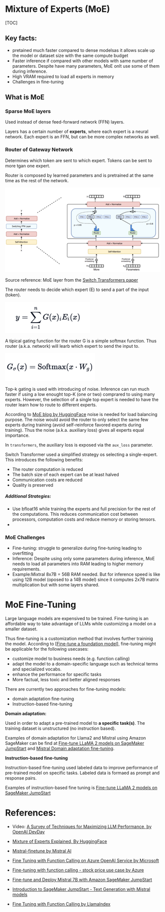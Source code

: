 # Mixture of Experts (MoE)

[TOC]



## **Key facts:**

- pretained much faster compared to dense modelsas it allows scale up the model or dataset size with the same compute budget
- Faster inference if compared with other models with same number of parameters. Despite have many parameters, MoE onlt use some of them during inference.
- High VRAM required to load all experts in memory
- Challenges in fine-tuning 

## **What is MoE**

### Sparse MoE layers

Used instead of dense feed-forward network (FFN) layers.

Layers has a certain number of **experts**, where each expert is a neural network. Each expert is an FFN, but can be more complex networks as well.



### Router of Gateway Network

Determines which token are sent to which expert. Tokens can be sent to more tgan one expert.

Router is composed by learned parameters and is pretrained at the same time as the rest of the network.

![image-20240404081710803](./assets/image-20240404081710803.png)

Source reference: MoE layer from the [Switch Transformers paper](https://arxiv.org/abs/2101.03961)

The router needs to decide which expert (E) to send a part of the input (token).

<img src="./assets/image-20240404082708721.png" alt="image-20240404082708721" style="zoom:50%;" />

A tipical gating function for the router G is a simple softmax function. Thus router (a.k.a. network) will learb which expert to send the input to.

<img src="./assets/image-20240404082853296.png" alt="image-20240404082853296" style="zoom:50%;" />

Top-k gating is used with introducing of noise. Inference can run much faster if using a low enought top-K (one or two) comprared to using many experts. However, the selection of a single top expert is needed to have the router learn  how to route to different experts.

According to [MoE blog by HuggingFace](https://huggingface.co/blog/moe) noise is needed for load balancing purpose. The noise would avoid the router to only select the same few experts during training (avoid self-reinforce favored experts during training). Thus the noise (a.k.a. auxiliary loss) gives all experts equal importance.

In `transformers`, the auxiliary loss is exposed via the `aux_loss` parameter. 



Switch Transformer used a simplified strategy os selecting a single-expert. This introduces the following benefits:

- The router computation is reduced
- The batch size of each expert can be at least halved
- Communication costs are reduced
- Quality is preserved



##### Additional Strategies:

- Use bfloat16 while training the experts and full precision for the rest of the computations. This reduces communication cost between processors, computation costs and reduce memory or storing tensors.
- 



### MoE Challenges

- Fine-tuning: struggle to generalize during fine-tuning leading to overfitting
- Inference: Despite using only some parameters during inference, MoE needs to load all parameters into RAM leading to higher memory requirements. 
- Example:Mixtral 8x7B = 56B RAM needed. But for inference speed is like using 12B model (oposed to a 14B model) since it computes 2x7B matrix multiplication but with some layers shared.



# MoE Fine-Tuning

Large language models are expensived to be trained. Fine-tuning is an affordable way to take advantage of LLMs while customizing a model on a smaller dataset.

Thus fine-tuning is a customization method that involves further traininig the model. According to [[Fine-tune a foundation model](https://docs.aws.amazon.com/sagemaker/latest/dg/jumpstart-foundation-models-fine-tuning.html)], fine-tuning might be applicable for the following usecases:

- customize model to business needs (e.g. function calling)
- adapt the model to a domain-specific language such as technical terms and specialized vocabs.
- enhance the performance for specific tasks
- More factual, less toxic and better aligned responses

There are currently two approaches for fine-tuning models:

- domain adaptation fine-tuning
- Instruction-based fine-tuning





**Domain adaptation:**

Used in order to adapt a pre-trained model to **a specific task(s)**. The training dataset is unstructured (no instruction based).

Examples of domain adaptation for Llama2 and Mistral using Amazon SageMaker can be find at [Fine-tune LLaMA 2 models on SageMaker JumpStart](https://sagemaker-examples.readthedocs.io/en/latest/introduction_to_amazon_algorithms/jumpstart-foundation-models/llama-2-finetuning.html#Fine-tune-LLaMA-2-models-on-SageMaker-JumpStart)  and [Mistral  Domain adaptation fine-tuning](https://github.com/aws/amazon-sagemaker-examples/blob/main/introduction_to_amazon_algorithms/jumpstart-foundation-models/mistral-7b-instruction-domain-adaptation-finetuning.ipynb).

**Instruction-based fine-tuning**

Instruction-based fine-tuning used labeled data to improve performance of pre-trained model on specific tasks. Labeled data is formaed as prompt and response pairs.

Examples of instruction-based fine tuning is [Fine-tune LLaMA 2 models on SageMaker JumpStart](https://sagemaker-examples.readthedocs.io/en/latest/introduction_to_amazon_algorithms/jumpstart-foundation-models/llama-2-finetuning.html#Fine-tune-LLaMA-2-models-on-SageMaker-JumpStart)

# References:

- Video: [A Survey of Techniques for Maximizing LLM Performance, by OpenAI DevDay](https://www.youtube.com/watch?v=ahnGLM-RC1Y)

- [Mixture of Experts Explained, By HuggingFace](https://huggingface.co/blog/moe)

- [Mistral-finetune by Mistral AI](https://github.com/mistralai/mistral-finetune)

- [Fine Tuning with Function Calling on Azure OpenAI Service by Microsoft](https://techcommunity.microsoft.com/t5/ai-azure-ai-services-blog/fine-tuning-with-function-calling-on-azure-openai-service/ba-p/4065968)

- [Fine-tuning with function calling - stock price use case by Azure](https://github.com/Azure-Samples/azureai-samples/tree/main/scenarios/fine-tuning/function%20calling)

- [Fine-tune and Deploy Mistral 7B with Amazon SageMaker JumpStart](https://aws.amazon.com/blogs/machine-learning/fine-tune-and-deploy-mistral-7b-with-amazon-sagemaker-jumpstart/) 

- [Introduction to SageMaker JumpStart - Text Generation with Mistral models](https://github.com/aws/amazon-sagemaker-examples/blob/main/introduction_to_amazon_algorithms/jumpstart-foundation-models/mistral-7b-instruction-domain-adaptation-finetuning.ipynb)

- [Fine Tuning with Function Calling by LlamaIndex](https://docs.llamaindex.ai/en/stable/examples/finetuning/openai_fine_tuning_functions/#fine-tuning-with-function-calling)

  

